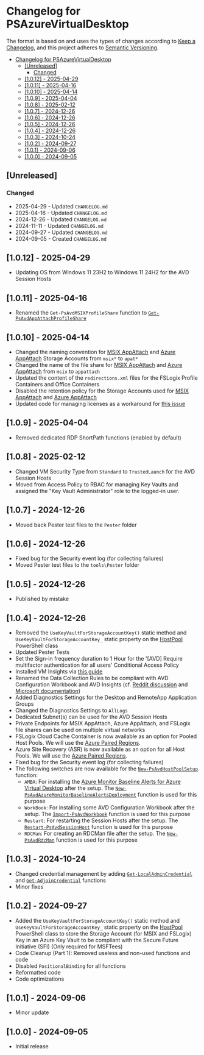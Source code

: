 # Changelog for PSAzureVirtualDesktop

The format is based on and uses the types of changes according to [Keep a Changelog](https://keepachangelog.com/en/1.0.0/),
and this project adheres to [Semantic Versioning](https://semver.org/spec/v2.0.0.html).

- [Changelog for PSAzureVirtualDesktop](#changelog-for-psazurevirtualdesktop)
  - [\[Unreleased\]](#unreleased)
    - [Changed](#changed)
  - [\[1.0.12\] - 2025-04-29](#1012---2025-04-29)
  - [\[1.0.11\] - 2025-04-16](#1011---2025-04-16)
  - [\[1.0.10\] - 2025-04-14](#1010---2025-04-14)
  - [\[1.0.9\] - 2025-04-04](#109---2025-04-04)
  - [\[1.0.8\] - 2025-02-12](#108---2025-02-12)
  - [\[1.0.7\] - 2024-12-26](#107---2024-12-26)
  - [\[1.0.6\] - 2024-12-26](#106---2024-12-26)
  - [\[1.0.5\] - 2024-12-26](#105---2024-12-26)
  - [\[1.0.4\] - 2024-12-26](#104---2024-12-26)
  - [\[1.0.3\] - 2024-10-24](#103---2024-10-24)
  - [\[1.0.2\] - 2024-09-27](#102---2024-09-27)
  - [\[1.0.1\] - 2024-09-06](#101---2024-09-06)
  - [\[1.0.0\] - 2024-09-05](#100---2024-09-05)

## [Unreleased]

### Changed

- 2025-04-29 - Updated `CHANGELOG.md`
- 2025-04-16 - Updated `CHANGELOG.md`
- 2024-12-26 - Updated `CHANGELOG.md`
- 2024-11-11 - Updated `CHANGELOG.md`
- 2024-09-27 - Updated `CHANGELOG.md`
- 2024-09-05 - Created `CHANGELOG.md`

## [1.0.12] - 2025-04-29

- Updating OS from Windows 11 23H2 to Windows 11 24H2 for the AVD Session Hosts 
  
## [1.0.11] - 2025-04-16

- Renamed the `Get-PsAvdMSIXProfileShare` function to [`Get-PsAvdAppAttachProfileShare`](https://github.com/lavanack/PSAzureVirtualDesktop/wiki/Get-PsAvdAppAttachProfileShare)
  
## [1.0.10] - 2025-04-14

- Changed the naming convention for [MSIX AppAttach](https://learn.microsoft.com/azure/virtual-desktop/app-attach-overview?pivots=msix-app-attach) and [Azure AppAttach](https://learn.microsoft.com/azure/virtual-desktop/app-attach-overview?pivots=app-attach) Storage Accounts from `msix*` to `apat*`
- Changed the name of the file share for [MSIX AppAttach](https://learn.microsoft.com/azure/virtual-desktop/app-attach-overview?pivots=msix-app-attach) and [Azure AppAttach](https://learn.microsoft.com/azure/virtual-desktop/app-attach-overview?pivots=app-attach) from `msix` to `appattach`
- Updated the content of the `redirections.xml` files for the FSLogix Profile Containers and Office Containers
- Disabled the retention policy for the Storage Accounts used for [MSIX AppAttach](https://learn.microsoft.com/azure/virtual-desktop/app-attach-overview?pivots=msix-app-attach) and [Azure AppAttach](https://learn.microsoft.com/azure/virtual-desktop/app-attach-overview?pivots=app-attach)
- Updated code for managing licenses as a workaround for [this issue](https://github.com/microsoftgraph/msgraph-sdk-powershell/issues/3201)

## [1.0.9] - 2025-04-04

- Removed dedicated RDP ShortPath functions (enabled by default)  

## [1.0.8] - 2025-02-12

- Changed VM Security Type from `Standard` to `TrustedLaunch` for the AVD Session Hosts
- Moved from Access Policy to RBAC for managing Key Vaults and assigned the "Key Vault Administrator" role to the logged-in user.

## [1.0.7] - 2024-12-26

- Moved back Pester test files to the `Pester` folder

## [1.0.6] - 2024-12-26

- Fixed bug for the Security event log (for collecting failures)
- Moved Pester test files to the `tools\Pester` folder

## [1.0.5] - 2024-12-26

- Published by mistake

## [1.0.4] - 2024-12-26

- Removed the `UseKeyVaultForStorageAccountKey()` static method and `UseKeyVaultForStorageAccountKey_` static property on the [HostPool](https://github.com/lavanack/PSAzureVirtualDesktop/wiki/HostPool-PowerShell-Classes#hostpool-powershell-class-base-class) PowerShell class
- Updated Pester Tests
- Set the Sign-in frequency duration to 1 Hour for the '[AVD] Require multifactor authentication for all users' Conditional Access Policy
- Installed VM Insights via [this guide](https://learn.microsoft.com/en-us/azure/azure-monitor/vm/vminsights-enable?tabs=powershell#enable-vm-insights-1)
- Renamed the Data Collection Rules to be compliant with AVD Configuration Workbook and AVD Insights (cf. [Reddit discussion](https://www.reddit.com/r/AZURE/comments/1ddac0z/avd_insights_dcr_does_not_appear/?tl=fr) and [Microsoft documentation](https://learn.microsoft.com/en-us/azure/azure-monitor/vm/vminsights-enable?tabs=powershell#enable-vm-insights-using-arm-templates))
- Added Diagnostics Settings for the Desktop and RemoteApp Application Groups
- Changed the Diagnostics Settings to `AllLogs`
- Dedicated Subnet(s) can be used for the AVD Session Hosts
- Private Endpoints for MSIX AppAttach, Azure AppAttach, and FSLogix file shares can be used on multiple virtual networks
- FSLogix Cloud Cache Container is now available as an option for Pooled Host Pools. We will use the [Azure Paired Regions](https://learn.microsoft.com/en-us/azure/reliability/cross-region-replication-azure#azure-paired-regions).
- Azure Site Recovery (ASR) is now available as an option for all Host Pools. We will use the [Azure Paired Regions](https://learn.microsoft.com/en-us/azure/reliability/cross-region-replication-azure#azure-paired-regions).
- Fixed bug for the Security event log (for collecting failures)
- The following switches are now available for the [`New-PsAvdHostPoolSetup`](https://github.com/lavanack/PSAzureVirtualDesktop/wiki/New-PsAvdHostPoolSetup) function:
  - `AMBA`: For installing the [Azure Monitor Baseline Alerts for Azure Virtual Desktop](https://azure.github.io/azure-monitor-baseline-alerts/patterns/specialized/avd/) after the setup. The [`New-PsAvdAzureMonitorBaselineAlertsDeployment`](https://github.com/lavanack/PSAzureVirtualDesktop/wiki/New-PsAvdAzureMonitorBaselineAlertsDeployment) function is used for this purpose
  - `WorkBook`: For installing some AVD Configuration Workbook after the setup. The [`Import-PsAvdWorkbook`](https://github.com/lavanack/PSAzureVirtualDesktop/wiki/Import-PsAvdWorkbook) function is used for this purpose
  - `Restart`: For restarting the Session Hosts after the setup. The [`Restart-PsAvdSessionHost`](https://github.com/lavanack/PSAzureVirtualDesktop/wiki/Restart-PsAvdSessionHost) function is used for this purpose
  - `RDCMan`: For creating an RDCMan file after the setup. The [`New-PsAvdRdcMan`](https://github.com/lavanack/PSAzureVirtualDesktop/wiki/New-PsAvdRdcMan) function is used for this purpose

## [1.0.3] - 2024-10-24

- Changed credential management by adding [`Get-LocalAdminCredential`](https://github.com/lavanack/PSAzureVirtualDesktop/wiki/Get-LocalAdminCredential) and [`Get-AdjoinCredential`](https://github.com/lavanack/PSAzureVirtualDesktop/wiki/Get-AdjoinCredential) functions
- Minor fixes
  
## [1.0.2] - 2024-09-27

- Added the `UseKeyVaultForStorageAccountKey()` static method and `UseKeyVaultForStorageAccountKey_` static property on the [HostPool](https://github.com/lavanack/PSAzureVirtualDesktop/wiki/HostPool-PowerShell-Classes#hostpool-powershell-class-base-class) PowerShell class to store the Storage Account (for MSIX and FSLogix) Key in an Azure Key Vault to be compliant with the Secure Future Initiative (SFI) (Only required for MSFTees)
- Code Cleanup (Part 1): Removed useless and non-used functions and code
- Disabled `PositionalBinding` for all functions
- Reformatted code
- Code optimizations

## [1.0.1] - 2024-09-06

- Minor update
  
## [1.0.0] - 2024-09-05

- Initial release
